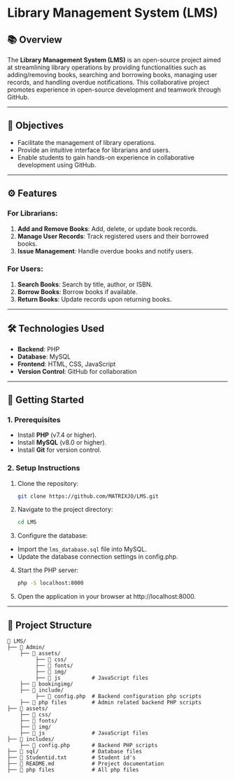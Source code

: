 # Library Management System (LMS)

## 📚 Overview
The **Library Management System (LMS)** is an open-source project aimed at streamlining library operations by providing functionalities such as adding/removing books, searching and borrowing books, managing user records, and handling overdue notifications. This collaborative project promotes experience in open-source development and teamwork through GitHub.

---

## 🎯 Objectives
- Facilitate the management of library operations.
- Provide an intuitive interface for librarians and users.
- Enable students to gain hands-on experience in collaborative development using GitHub.

---

## ⚙️ Features
### For Librarians:
1. **Add and Remove Books**: Add, delete, or update book records.
2. **Manage User Records**: Track registered users and their borrowed books.
3. **Issue Management**: Handle overdue books and notify users.

### For Users:
1. **Search Books**: Search by title, author, or ISBN.
2. **Borrow Books**: Borrow books if available.
3. **Return Books**: Update records upon returning books.

---

## 🛠️ Technologies Used
- **Backend**: PHP
- **Database**: MySQL
- **Frontend**: HTML, CSS, JavaScript
- **Version Control**: GitHub for collaboration

---

## 🚀 Getting Started

### 1. Prerequisites
- Install **PHP** (v7.4 or higher).
- Install **MySQL** (v8.0 or higher).
- Install **Git** for version control.

### 2. Setup Instructions
1. Clone the repository:
   ```bash
   git clone https://github.com/MATRIXJO/LMS.git
2. Navigate to the project directory:
   ```bash
   cd LMS
3. Configure the database:
- Import the ```lms_database.sql``` file into MySQL.
- Update the database connection settings in config.php. 
4. Start the PHP server:
   ```bash
   php -S localhost:8000
5. Open the application in your browser at http://localhost:8000.

---


## 📂 Project Structure

```plaintext
📁 LMS/
├── 📁 Admin/
    ├── 📁 assets/
         ├── 📁 css/         
         ├── 📁 fonts/
         ├── 📁 img/
         ├── 📁 js          # JavaScript files
    ├── 📁 bookingimg/
    ├── 📁 include/              
         ├── 📄 config.php  # Backend configuration php scripts
    ├── 📄 php files        # Admin related backend PHP scripts
├── 📁 assets/
    ├── 📁 css/
    ├── 📁 fonts/
    ├── 📁 img/
    ├── 📁 js               # JavaScript files
├── 📁 includes/
    ├── 📄 config.php       # Backend PHP scripts   
├── 📁 sql/                 # Database files
├── 📄 Studentid.txt        # Student id's
├── 📄 README.md            # Project documentation
├── 📄 php files            # All php files



